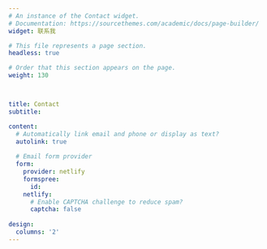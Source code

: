 ```yaml
---
# An instance of the Contact widget.
# Documentation: https://sourcethemes.com/academic/docs/page-builder/
widget: 联系我

# This file represents a page section.
headless: true

# Order that this section appears on the page.
weight: 130



title: Contact
subtitle:

content:
  # Automatically link email and phone or display as text?
  autolink: true
  
  # Email form provider
  form:
    provider: netlify
    formspree:
      id:
    netlify:
      # Enable CAPTCHA challenge to reduce spam?
      captcha: false
  
design:
  columns: '2'
---
```

